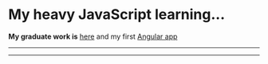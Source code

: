 # My heavy JavaScript learning...

**My graduate work is** [here][1] and my first [Angular app][3]

--------------------------------------------------------------------------------

----
[1]: https://github.com/imhul/puzzle "Puzzle Online"
[3]: http://ekta.ua/projects/calc "my first angular app"
